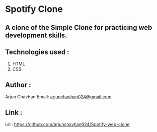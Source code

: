 # Spotify Clone

## A clone of the Simple Clone for practicing web development skills.

## Technologies used :
   1. HTML
   2. CSS

## Author :
   Arjun Chavhan
   Email: arjunchavhan024@gmail.com

## Link :
   url : https://github.com/arjunchavhan024/Spotify-web-clone
